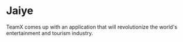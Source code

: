 # Jaiye
TeamX comes up with an application that will revolutionize the world's entertainment and tourism industry.
